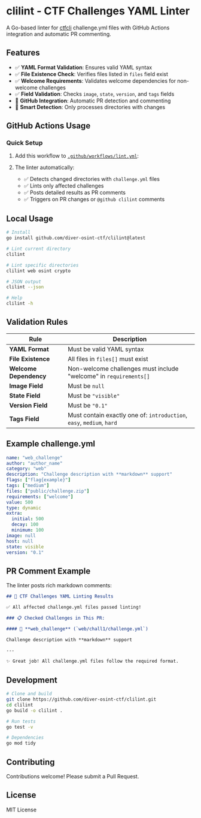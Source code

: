 # clilint - CTF Challenges YAML Linter

A Go-based linter for [ctfcli](https://github.com/CTFd/ctfcli) challenge.yml files with GitHub Actions integration and automatic PR commenting.

## Features

- ✅ **YAML Format Validation**: Ensures valid YAML syntax
- ✅ **File Existence Check**: Verifies files listed in `files` field exist
- ✅ **Welcome Requirements**: Validates welcome dependencies for non-welcome challenges
- ✅ **Field Validation**: Checks `image`, `state`, `version`, and `tags` fields
- 🚀 **GitHub Integration**: Automatic PR detection and commenting
- 🎯 **Smart Detection**: Only processes directories with changes

## GitHub Actions Usage

### Quick Setup

1. Add this workflow to [`.github/workflows/lint.yml`](./.github/workflows/lint.yml):

2. The linter automatically:
   - ✅ Detects changed directories with `challenge.yml` files
   - ✅ Lints only affected challenges
   - ✅ Posts detailed results as PR comments
   - ✅ Triggers on PR changes or `@github clilint` comments

## Local Usage

```bash
# Install
go install github.com/diver-osint-ctf/clilint@latest

# Lint current directory
clilint

# Lint specific directories
clilint web osint crypto

# JSON output
clilint --json

# Help
clilint -h
```

## Validation Rules

| Rule                   | Description                                                           |
| ---------------------- | --------------------------------------------------------------------- |
| **YAML Format**        | Must be valid YAML syntax                                             |
| **File Existence**     | All files in `files[]` must exist                                     |
| **Welcome Dependency** | Non-welcome challenges must include "welcome" in `requirements[]`     |
| **Image Field**        | Must be `null`                                                        |
| **State Field**        | Must be `"visible"`                                                   |
| **Version Field**      | Must be `"0.1"`                                                       |
| **Tags Field**         | Must contain exactly one of: `introduction`, `easy`, `medium`, `hard` |

## Example challenge.yml

```yaml
name: "web_challenge"
author: "author_name"
category: "web"
description: "Challenge description with **markdown** support"
flags: ["flag{example}"]
tags: ["medium"]
files: ["public/challenge.zip"]
requirements: ["welcome"]
value: 500
type: dynamic
extra:
  initial: 500
  decay: 100
  minimum: 100
image: null
host: null
state: visible
version: "0.1"
```

## PR Comment Example

The linter posts rich markdown comments:

```markdown
## 🎉 CTF Challenges YAML Linting Results

✅ All affected challenge.yml files passed linting!

### 📋 Checked Challenges in This PR:

#### 🚩 **web_challenge** (`web/chall1/challenge.yml`)

Challenge description with **markdown** support

---

✨ Great job! All challenge.yml files follow the required format.
```

## Development

```bash
# Clone and build
git clone https://github.com/diver-osint-ctf/clilint.git
cd clilint
go build -o clilint .

# Run tests
go test -v

# Dependencies
go mod tidy
```

## Contributing

Contributions welcome! Please submit a Pull Request.

## License

MIT License
